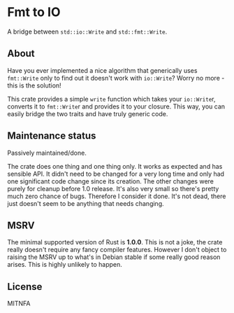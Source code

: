 Fmt to IO
=========

A bridge between `std::io::Write` and `std::fmt::Write`.

About
-----

Have you ever implemented a nice algorithm that generically uses `fmt::Write`
only to find out it doesn't work with `io::Write`? Worry no more - this is the
solution!

This crate provides a simple `write` function which takes your `io::Write`r,
converts it to `fmt::Write`r and provides it to your closure. This way, you
can easily bridge the two traits and have truly generic code.

Maintenance status
------------------

Passively maintained/done.

The crate does one thing and one thing only.
It works as expected and has sensible API.
It didn't need to be changed for a very long time and only had one significant code change since
its creation.
The other changes were purely for cleanup before 1.0 release.
It's also very small so there's pretty much zero chance of bugs.
Therefore I consider it done.
It's not dead, there just doesn't seem to be anything that needs changing.

MSRV
----

The minimal supported version of Rust is **1.0.0**.
This is not a joke, the crate really doesn't require any fancy compiler features.
However I don't object to raising the MSRV up to what's in Debian stable if some really good
reason arises. This is highly unlikely to happen.

License
-------

MITNFA
